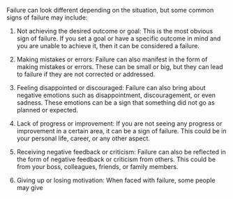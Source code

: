 Failure can look different depending on the situation, but some common signs of failure may include:

1. Not achieving the desired outcome or goal: This is the most obvious sign of failure. If you set a goal or have a specific outcome in mind and you are unable to achieve it, then it can be considered a failure.

2. Making mistakes or errors: Failure can also manifest in the form of making mistakes or errors. These can be small or big, but they can lead to failure if they are not corrected or addressed.

3. Feeling disappointed or discouraged: Failure can also bring about negative emotions such as disappointment, discouragement, or even sadness. These emotions can be a sign that something did not go as planned or expected.

4. Lack of progress or improvement: If you are not seeing any progress or improvement in a certain area, it can be a sign of failure. This could be in your personal life, career, or any other aspect.

5. Receiving negative feedback or criticism: Failure can also be reflected in the form of negative feedback or criticism from others. This could be from your boss, colleagues, friends, or family members.

6. Giving up or losing motivation: When faced with failure, some people may give